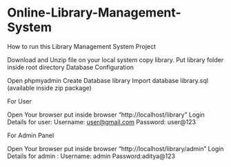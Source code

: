 # Online-Library-Management-System
How to run this Library Management System Project

Download and Unzip file on your local system copy library.
Put library folder inside root directory
Database Configuration

Open phpmyadmin Create Database library Import database library.sql (available inside zip package)

For User

Open Your browser put inside browser “http://localhost/library” Login Details for user:  Username: user@gmail.com Password: user@123

For Admin Panel

Open Your browser put inside browser “http://localhost/library/admin” Login Details for admin :  Username: admin Password:aditya@123
